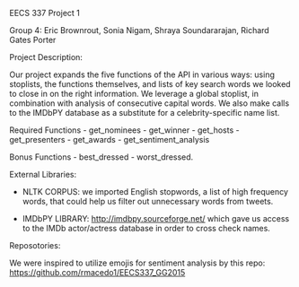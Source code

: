 EECS 337 Project 1

Group 4: Eric Brownrout, Sonia Nigam, Shraya Soundararajan, Richard Gates Porter

Project Description:

Our project expands the five functions of the API in various ways: using stoplists, the functions themselves, and lists of key search words we looked to close in on the right information.  We leverage a global stoplist, in combination with analysis of consecutive capital words. We also make calls to the IMDbPY database as a substitute for a celebrity-specific name list. 
    
Required Functions
    - get_nominees
    - get_winner
    - get_hosts
    - get_presenters
    - get_awards
    - get_sentiment_analysis

Bonus Functions
    - best_dressed
    - worst_dressed.

External Libraries: 

- NLTK CORPUS: we imported English stopwords, a list of high frequency words, that could help us filter out unnecessary words from tweets.

- IMDbPY LIBRARY: http://imdbpy.sourceforge.net/ which gave us access to the IMDb actor/actress database in order to cross check names.

Reposotories: 

We were inspired to utilize emojis for sentiment analysis by this repo: https://github.com/rmacedo1/EECS337_GG2015